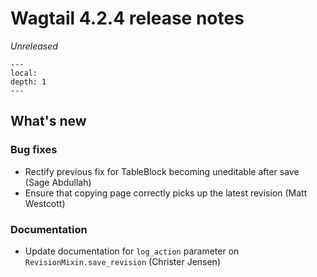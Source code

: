 # Wagtail 4.2.4 release notes

_Unreleased_

```{contents}
---
local:
depth: 1
---
```

## What's new

### Bug fixes

 * Rectify previous fix for TableBlock becoming uneditable after save (Sage Abdullah)
 * Ensure that copying page correctly picks up the latest revision (Matt Westcott)

### Documentation

 * Update documentation for `log_action` parameter on `RevisionMixin.save_revision` (Christer Jensen)
